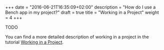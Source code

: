 +++
date = "2016-06-21T16:35:09+02:00"
description = "How do I use a Bench app in my project?"
draft = true
title = "Working in a Project"
weight = 4
+++

TODO

You can find a more detailed description of working in a project in the tutorial
[Working in a Project].

[Working in a Project]: /tutorial/project-work/
